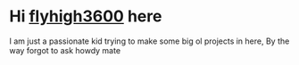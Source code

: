 # Hi [flyhigh3600](https://github.com/flyhigh3600) here
<span style="color:#rorororozoro"> I am just a passionate kid trying to make some big ol projects in here, By the way forgot to ask howdy mate</span>
